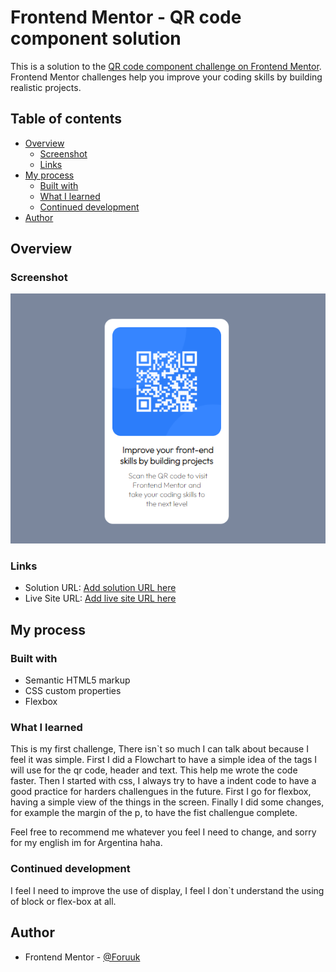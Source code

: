 # Frontend Mentor - QR code component solution

This is a solution to the [QR code component challenge on Frontend Mentor](https://www.frontendmentor.io/challenges/qr-code-component-iux_sIO_H). Frontend Mentor challenges help you improve your coding skills by building realistic projects.

## Table of contents

- [Overview](#overview)
  - [Screenshot](#screenshot)
  - [Links](#links)
- [My process](#my-process)
  - [Built with](#built-with)
  - [What I learned](#what-i-learned)
  - [Continued development](#continued-development)
- [Author](#author)

## Overview

### Screenshot

![](images/Final.PNG)

### Links

- Solution URL: [Add solution URL here]()
- Live Site URL: [Add live site URL here](http://127.0.0.1:5500/qr-code-component-main/index.html)

## My process

### Built with

- Semantic HTML5 markup
- CSS custom properties
- Flexbox

### What I learned

This is my first challenge, There isn`t so much I can talk about because I feel it was simple. First I did a Flowchart to have a simple idea of the tags I will use for the qr code, header and text. This help me wrote the code faster. Then I started with css, I always try to have a indent code to have a good practice for harders challengues in the future. First I go for flexbox, having a simple view of the things in the screen. Finally I did some changes, for example the margin of the p, to have the fist challengue complete.

Feel free to recommend me whatever you feel I need to change, and sorry for my english im for Argentina haha.

### Continued development

I feel I need to improve the use of display, I feel I don`t understand the using of block or flex-box at all.

## Author

- Frontend Mentor - [@Foruuk](https://www.frontendmentor.io/profile/Foruuk)
